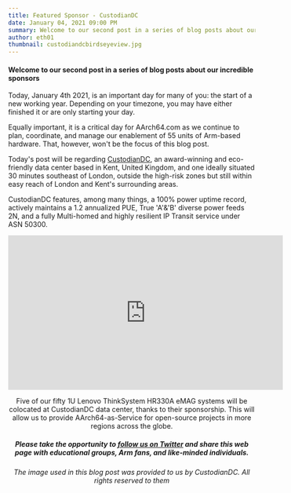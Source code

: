 ```yaml
---
title: Featured Sponsor - CustodianDC
date: January 04, 2021 09:00 PM
summary: Welcome to our second post in a series of blog posts about our incredible sponsors
author: eth01
thumbnail: custodiandcbirdseyeview.jpg
---
```


#### Welcome to our second post in a series of blog posts about our incredible sponsors

Today, January 4th 2021, is an important day for many of you: the start of a new working year. Depending on your timezone, you may have either finished it or are only starting your day.

Equally important, it is a critical day for AArch64.com as we continue to plan, coordinate, and manage our enablement of 55 units of Arm-based hardware. That, however, won't be the focus of this blog post.

Today's post will be regarding [CustodianDC](https://aarch64.com/sponsors), an award-winning and eco-friendly data center based in Kent, United Kingdom, and one ideally situated 30 minutes southeast of London, outside the high-risk zones but still within easy reach of London and Kent's surrounding areas.

CustodianDC features, among many things, a 100% power uptime record, actively maintains a 1.2 annualized PUE, True 'A'&'B' diverse power feeds 2N, and a fully Multi-homed and highly resilient IP Transit service under ASN 50300.

<center><iframe width="560" height="315" src="https://www.youtube.com/embed/O-kP48-ckeI" frameborder="0" allow="accelerometer; autoplay; clipboard-write; encrypted-media; gyroscope; picture-in-picture" allowfullscreen></iframe><center>

Five of our fifty 1U Lenovo ThinkSystem HR330A eMAG systems will be colocated at CustodianDC data center, thanks to their sponsorship. This will allow us to provide AArch64-as-Service for open-source projects in more regions across the globe.


##### Please take the opportunity to [follow us on Twitter](https://twitter.com/fosshostorg) and share this web page with educational groups, Arm fans, and like-minded individuals.

###### _The image used in this blog post was provided to us by CustodianDC. All rights reserved to them_

